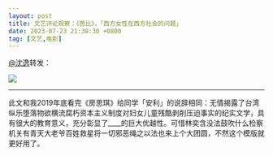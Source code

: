 ```yaml
---
layout: post
title: 文艺评论观察：《芭比》，「西方女性在西方社会的问题」
date: 2023-07-23 21:38:30 +0800
tag: [文艺,电影]
---
```


[@沈逸](https://m.weibo.cn/detail/4926702956058715)转发：

![](/styles/images/barbie-criticism.avif)

***

此文和我2019年底看完《房思琪》给同学「安利」的说辞相同：无情揭露了台湾纵乐堕落物欲横流腐朽资本主义制度对妇女儿童残酷剥削压迫事实的纪实文学，具有很大的教育意义，充分彰显了____的巨大优越性。可惜林奕含没法鼓吹什么检察机关有青天大老爷百姓救星将一切邪恶绳之以法也来上个大团圆，不然这个模版就更好用了。